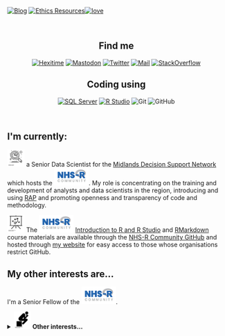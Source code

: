<a href="https://philosopher-analyst.netlify.app/" target="_blank"><img alt="Blog" src=https://img.shields.io/badge/blog-philosopher--analyst-yellowgreen></a> 
<a href="https://ethics-committee-resources.netlify.app/" target="_blank"><img alt="Ethics Resources" src=https://img.shields.io/badge/ethics-ethics--resources-green><a href="https://github.com/nhs-r-community" target="_blank"><img alt="love"  src="https://badgen.net/badge/Open%20Source%20%3F/Yes%21/blue?icon=github"/></a>
</a> 

<br> 

<h2 align="center">Find me</h2>
<p align="center"><a 
href="https://hexitime.com/" target="_blank"><img alt="Hexitime" src="https://img.shields.io/static/v1?label=hexitime&message=skill--exchange&color=blue"/></a> <a 
href="https://fosstodon.org/@Letxuga007"><img alt="Mastodon" src="https://img.shields.io/badge/mastodon-find--me-lightgrey"/></a> <a 
href="https://twitter.com/Letxuga007" target="_blank"><img alt="Twitter" src="https://img.shields.io/twitter/follow/Letxuga007" /></a> <a 
href="mailto:zoe.turner3@nhs.net" target="_blank"><img alt="Mail" src="https://img.shields.io/badge/-zoe.turner3@nhs.net-c14438?style=flat-square&logo=Gmail&logoColor=white&link=mailto:zoe.turner3@nhs.net"/></a> <a 
href="https://stackoverflow.com/users/11788441/zo%c3%ab-turner" target="_blank"><img alt="StackOverflow" src="https://stackoverflow-badge.vercel.app/?userID=11788441" /></a> 
</p>

<h2 align="center">Coding using</h2>
<p align="center">
<a href="https://lextuga007.github.io/PhilosopherAnalyst/posts/2021-02-13-finding-sql-varcharmax/" target="_blank"><img alt="SQL Server" src="https://img.shields.io/badge/Microsoft%20SQL%20Server-%2312100E.svg?logo=microsoft-sql-server&logoColor=red&style=for-the-badge"/></a> 
<a href="https://community.rstudio.com/badges/44/new-user-of-the-month" target="_blank"><img alt="R Studio" src="https://img.shields.io/badge/RStudio-%2312100E.svg?logo=rstudio&style=for-the-badge"/></a> 
<a target="_blank"><img alt="Git" src="https://img.shields.io/badge/Git-%2312100E.svg?logo=git&style=for-the-badge"/></a> 
<a target="_blank"><img alt="GitHub" src="https://img.shields.io/badge/GitHub-black?logo=GitHub&style=for-the-badge"/></a> 
</p>
</br>


## I'm currently:

<img src="img/noun_analysis_3166081.png" alt="Analysis" width="40" height="40"/> a Senior Data Scientist for the [Midlands Decision Support Network](https://www.midlandsdecisionsupport.nhs.uk/) which hosts the [<img src="img/NHSRLogo.png" alt="NHS-R Community" width="80" height="40"/>](https://nhsrcommunity.com/). My role is concentrating on the training and development of analysts and data scientists in the region, introducing and using [RAP](https://analysisfunction.civilservice.gov.uk/policy-store/reproducible-analytical-pipelines-strategy/) and promoting openness and transparency of code and methodology.

<img src="img/noun_presentation_82925.png" alt="Slides" width="40" height="40"/> The [<img src="img/NHSRLogo.png" alt="NHS-R Community" width="80" height="40"/>](https://nhsrcommunity.com/) [Introduction to R and R Studio](https://philosopher-analyst.netlify.app/intro-r/) and [RMarkdown]( https://philosopher-analyst.netlify.app/rmd-workshop/) course materials are available through the [NHS-R Community GitHub](https://github.com/nhs-r-community) and hosted through [my website](https://philosopher-analyst.netlify.app/) for easy access to those whose organisations restrict GitHub.

## My other interests are...

I'm a Senior Fellow of the [<img src="img/NHSRLogo.png" alt="NHS-R Community" width="80" height="40"/>](https://nhsrcommunity.com/).

<details>
  <summary><b><img src="img/noun_thinker_215431.png" alt="Philosophy" width="40" height="40"/> Other interests... </b></summary>
  
✨ [Ethics Groups](https://ethics-committee-resources.netlify.app/collection/groups/)  
✨ Supporting the Nottinghamshire Healthcare NHS Foundation Trust [CDU Data Science Team GitHub](https://github.com/CDU-data-science-team)  
✨ Supporting the [NHS-R Community GitHub](https://github.com/nhs-r-community)

</details>
<!--
Attributions: 
presentation by Garrett Knoll from the Noun Project
thinker by Gilbert Bages from the Noun Project

Badges from:

inspiration from https://github.com/claytonjhamilton/claytonjhamilton
https://github.com/Naereen/badges
https://github.com/ellerbrock/open-source-badges/blob/master/README.md - not used
https://github.com/anuraghazra/github-readme-stats
https://shields.io/category/build


-->
